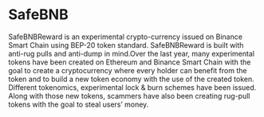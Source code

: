 # SafeBNB

SafeBNBReward is an experimental crypto-currency issued on Binance Smart Chain using BEP-20 token standard. SafeBNBReward is built with anti-rug pulls and anti-dump in mind.Over the last year, many experimental tokens have been created on Ethereum and Binance Smart Chain with the goal to create a cryptocurrency where every holder can benefit from the token and to build a new token economy with the use of the created token. Different tokenomics, experimental lock & burn schemes have been issued. Along with those new tokens, scammers have also been creating rug-pull tokens with the goal to steal users’ money.
